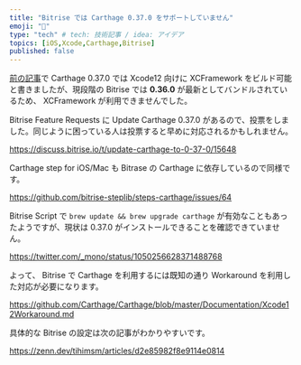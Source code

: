 ```yaml
---
title: "Bitrise では Carthage 0.37.0 をサポートしていません"
emoji: "🔨"
type: "tech" # tech: 技術記事 / idea: アイデア
topics: [iOS,Xcode,Carthage,Bitrise]
published: false
---
```


[前の記事](https://zenn.dev/ykws/articles/carthage-meet-xcode-12)で Carthage 0.37.0 では Xcode12 向けに XCFramework をビルド可能と書きましたが、現段階の Bitrise では **0.36.0** が最新としてバンドルされているため、 XCFramework が利用できませんでした。

Bitrise Feature Requests に Update Carthage 0.37.0 があるので、投票をしました。同じように困っている人は投票すると早めに対応されるかもしれません。

https://discuss.bitrise.io/t/update-carthage-to-0-37-0/15648

Carthage step for iOS/Mac も Bitrase の Carthage に依存しているので同様です。

https://github.com/bitrise-steplib/steps-carthage/issues/64

Bitrise Script で `brew update && brew upgrade carthage` が有効なこともあったようですが、現状は 0.37.0 がインストールできることを確認できていません。

https://twitter.com/_mono/status/1050256628371488768

よって、 Bitrise で Carthage を利用するには既知の通り Workaround を利用した対応が必要になります。

https://github.com/Carthage/Carthage/blob/master/Documentation/Xcode12Workaround.md

具体的な Bitrise の設定は次の記事がわかりやすいです。

https://zenn.dev/tihimsm/articles/d2e85982f8e9114e0814
